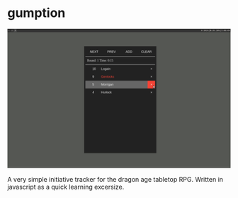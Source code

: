# gumption

![alt text](https://github.com/b1gch1p/gumption/blob/master/trkr.png?raw=true)

A very simple initiative tracker for the dragon age tabletop RPG. Written in javascript as a quick learning excersize.
